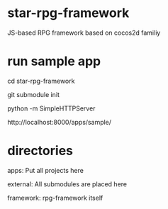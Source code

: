 star-rpg-framework
==================

JS-based RPG framework based on cocos2d familiy

run sample app
==================
cd star-rpg-framework

git submodule init

python -m SimpleHTTPServer

http://localhost:8000/apps/sample/

directories
==================
apps:
Put all projects here

external:
All submodules are placed here

framework:
rpg-framework itself